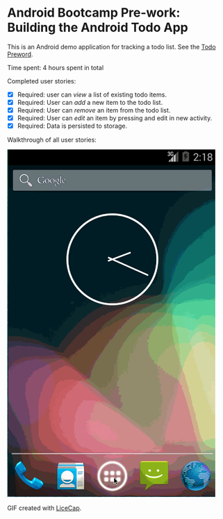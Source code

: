 # Android Bootcamp Pre-work: Building the Android Todo App

This is an Android demo application for tracking a todo list. See the [Todo Preword](https://gist.github.com/nesquena/843228e83fdc4f5ddc4e).

Time spent: 4 hours spent in total

Completed user stories:

 * [x] Required: user can *view* a list of existing todo items.
 * [x] Required: User can *add* a new item to the todo list.
 * [x] Required: User can *remove* an item from the todo list.
 * [x] Required: User can *edit* an item by pressing and edit in new activity.
 * [x] Required: Data is persisted to storage.
 
Walkthrough of all user stories:

![Video Walkthrough](anim_todo_app.gif)

GIF created with [LiceCap](http://www.cockos.com/licecap/).

